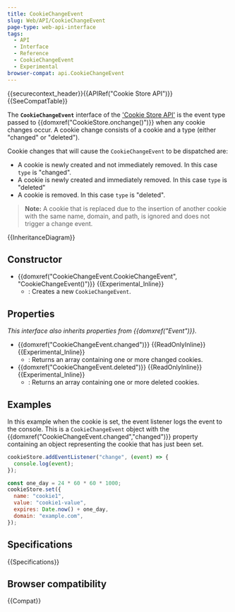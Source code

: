 ```yaml
---
title: CookieChangeEvent
slug: Web/API/CookieChangeEvent
page-type: web-api-interface
tags:
  - API
  - Interface
  - Reference
  - CookieChangeEvent
  - Experimental
browser-compat: api.CookieChangeEvent
---
```


{{securecontext_header}}{{APIRef("Cookie Store API")}}{{SeeCompatTable}}

The **`CookieChangeEvent`** interface of the ['Cookie Store API'](/en-US/docs/Web/API/Cookie_Store_API) is the event type passed to {{domxref("CookieStore.onchange()")}} when any cookie changes occur. A cookie change consists of a cookie and a type (either "changed" or "deleted").

Cookie changes that will cause the `CookieChangeEvent` to be dispatched are:

- A cookie is newly created and not immediately removed. In this case `type` is "changed".
- A cookie is newly created and immediately removed. In this case `type` is "deleted"
- A cookie is removed. In this case `type` is "deleted".

> **Note:** A cookie that is replaced due to the insertion of another cookie with the same name, domain, and path, is ignored and does not trigger a change event.

{{InheritanceDiagram}}

## Constructor

- {{domxref("CookieChangeEvent.CookieChangeEvent", "CookieChangeEvent()")}} {{Experimental_Inline}}
  - : Creates a new `CookieChangeEvent`.

## Properties

_This interface also inherits properties from {{domxref("Event")}}._

- {{domxref("CookieChangeEvent.changed")}} {{ReadOnlyInline}} {{Experimental_Inline}}
  - : Returns an array containing one or more changed cookies.
- {{domxref("CookieChangeEvent.deleted")}} {{ReadOnlyInline}} {{Experimental_Inline}}
  - : Returns an array containing one or more deleted cookies.

## Examples

In this example when the cookie is set, the event listener logs the event to the console. This is a `CookieChangeEvent` object with the {{domxref("CookieChangeEvent.changed","changed")}} property containing an object representing the cookie that has just been set.

```js
cookieStore.addEventListener("change", (event) => {
  console.log(event);
});

const one_day = 24 * 60 * 60 * 1000;
cookieStore.set({
  name: "cookie1",
  value: "cookie1-value",
  expires: Date.now() + one_day,
  domain: "example.com",
});
```

## Specifications

{{Specifications}}

## Browser compatibility

{{Compat}}
